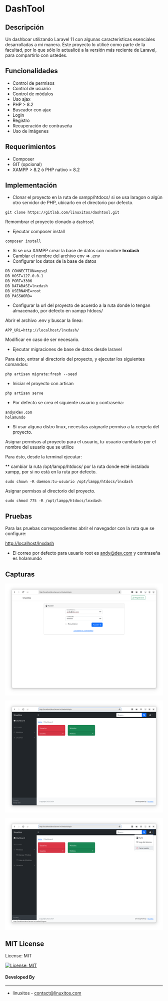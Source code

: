 # DashTool



## Descripción

Un dashboar utilizando Laravel 11 con algunas características esenciales desarrolladas a mi manera. Éste proyecto lo utilicé como parte de la facultad, por lo que sólo lo actualicé a la versión más reciente de Laravel, para compartirlo con ustedes.

## Funcionalidades

- Control de permisos
- Control de usuario
- Control de módulos
- Uso ajax
- PHP > 8.2
- Buscador con ajax
- Login
- Registro
- Recuperación de contraseña
- Uso de imágenes

## Requerimientos

- Composer
- GIT (opcional)
- XAMPP > 8.2 ó PHP nativo > 8.2

## Implementación
- Clonar el proyecto en la ruta de xampp/htdocs/ si se usa laragon o algún otro servidor de PHP, ubicarlo en el directorio por defecto.

```
git clone https://gitlab.com/linuxitos/dashtool.git
```

Remombrar el proyecto clonado a `dashtool` 

- Ejecutar composer install

```
composer install
```

- Si se usa XAMPP crear la base de datos con nombre **lnxdash**
- Cambiar el nombre del archivo env => .env
- Configurar los datos de la base de datos

```
DB_CONNECTION=mysql
DB_HOST=127.0.0.1
DB_PORT=3306
DB_DATABASE=lnxdash
DB_USERNAME=root
DB_PASSWORD=
```

- Configurar la url del proyecto de acuerdo a la ruta donde lo tengan almacenado, por defecto en xampp htdocs/

Abrir el archivo .env y buscar la línea:

```
APP_URL=http://localhost/lnxdash/
```

Modificar en caso de ser necesario.


- Ejecutar migraciones de base de datos desde laravel

Para ésto, entrar al directorio del proyecto, y ejecutar los siguientes comandos:

```
php artisan migrate:fresh --seed
```

-  Iniciar el proyecto con artisan

```
php artisan serve
```
- Por defecto se crea el siguiente usuario y contraseña:

```
andy@dev.com
holamundo
```

- Si usar alguna distro linux, necesitas asignarle permiso a la cerpeta del proyecto.

Asignar permisos al proyecto para el usuario, tu-usuario cambiarlo por el nombre del usuario que se utilice

Para ésto, desde la terminal ejecutar:

** cambiar la ruta /opt/lampp/htdocs/ por la ruta donde esté instalado xampp, por si no está en la ruta por defecto.

```
sudo chown -R daemon:tu-usuario /opt/lampp/htdocs/lnxdash
```

Asignar permisos al directorio del proyecto.

```
sudo chmod 775 -R /opt/lampp/htdocs/lnxdash
```


## Pruebas
Para las pruebas correspondientes abrir el navegador con la ruta que se configure:

<http://localhost/lnxdash>

* El correo por defecto para usuario root es andy@dev.com y contraseña es holamundo

## Capturas

![alt tag](1.png)

![alt tag](2.png)

![alt tag](3.png)

## MIT License

License: MIT

[![License: MIT](https://img.shields.io/badge/License-MIT-yellow.svg)](https://opensource.org/licenses/MIT)

#### Developed By
----------------
 * linuxitos - <contact@linuxitos.com>